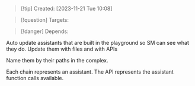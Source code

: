 
>[!tip] Created: [2023-11-21 Tue 10:08]

>[!question] Targets: 

>[!danger] Depends: 

Auto update assistants that are built in the playground so SM can see what they do.  Update them with files and with APIs

Name them by their paths in the complex.

Each chain represents an assistant.  The API represents the assistant function calls available.